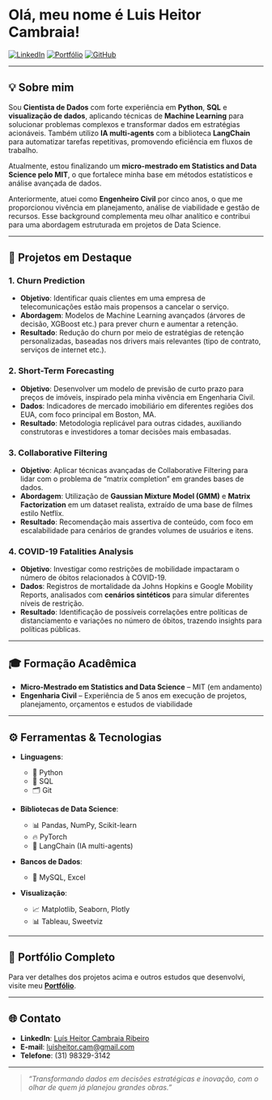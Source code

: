 # Olá, meu nome é **Luis Heitor Cambraia**! 



[![LinkedIn](https://img.shields.io/badge/-LinkedIn-blue?style=flat&logo=Linkedin&logoColor=white)](https://www.linkedin.com)
[![Portfólio](https://img.shields.io/badge/Portfólio-Visitar-success?style=flat&logo=firefox)](https://www.seu-portfolio.com)
[![GitHub](https://img.shields.io/github/followers/seu-usuario?label=Follow%20me&style=social)](https://github.com/seu-usuario)

---
## 💡 Sobre mim
Sou **Cientista de Dados** com forte experiência em **Python**, **SQL** e **visualização de dados**, aplicando técnicas de **Machine Learning** para solucionar problemas complexos e transformar dados em estratégias acionáveis. Também utilizo **IA multi-agents** com a biblioteca **LangChain** para automatizar tarefas repetitivas, promovendo eficiência em fluxos de trabalho.

Atualmente, estou finalizando um **micro-mestrado em Statistics and Data Science pelo MIT**, o que fortalece minha base em métodos estatísticos e análise avançada de dados.

Anteriormente, atuei como **Engenheiro Civil** por cinco anos, o que me proporcionou vivência em planejamento, análise de viabilidade e gestão de recursos. Esse background complementa meu olhar analítico e contribui para uma abordagem estruturada em projetos de Data Science.

---

## 🚀 Projetos em Destaque
### 1. Churn Prediction
- **Objetivo**: Identificar quais clientes em uma empresa de telecomunicações estão mais propensos a cancelar o serviço.  
- **Abordagem**: Modelos de Machine Learning avançados (árvores de decisão, XGBoost etc.) para prever churn e aumentar a retenção.  
- **Resultado**: Redução do churn por meio de estratégias de retenção personalizadas, baseadas nos drivers mais relevantes (tipo de contrato, serviços de internet etc.).

### 2. Short-Term Forecasting
- **Objetivo**: Desenvolver um modelo de previsão de curto prazo para preços de imóveis, inspirado pela minha vivência em Engenharia Civil.  
- **Dados**: Indicadores de mercado imobiliário em diferentes regiões dos EUA, com foco principal em Boston, MA.  
- **Resultado**: Metodologia replicável para outras cidades, auxiliando construtoras e investidores a tomar decisões mais embasadas.

### 3. Collaborative Filtering
- **Objetivo**: Aplicar técnicas avançadas de Collaborative Filtering para lidar com o problema de “matrix completion” em grandes bases de dados.  
- **Abordagem**: Utilização de **Gaussian Mixture Model (GMM)** e **Matrix Factorization** em um dataset realista, extraído de uma base de filmes estilo Netflix.  
- **Resultado**: Recomendação mais assertiva de conteúdo, com foco em escalabilidade para cenários de grandes volumes de usuários e itens.

### 4. COVID-19 Fatalities Analysis
- **Objetivo**: Investigar como restrições de mobilidade impactaram o número de óbitos relacionados à COVID-19.  
- **Dados**: Registros de mortalidade da Johns Hopkins e Google Mobility Reports, analisados com **cenários sintéticos** para simular diferentes níveis de restrição.  
- **Resultado**: Identificação de possíveis correlações entre políticas de distanciamento e variações no número de óbitos, trazendo insights para políticas públicas.

---

## 🎓 Formação Acadêmica
- **Micro-Mestrado em Statistics and Data Science** – MIT (em andamento)  
- **Engenharia Civil** – Experiência de 5 anos em execução de projetos, planejamento, orçamentos e estudos de viabilidade

---

## ⚙️ Ferramentas & Tecnologias
- **Linguagens**:  
  - 🐍 Python  
  - 🐘 SQL  
  - 🗂️ Git

- **Bibliotecas de Data Science**:  
  - 📊 Pandas, NumPy, Scikit-learn  
  - 🔥 PyTorch  
  - 🤖 LangChain (IA multi-agents)

- **Bancos de Dados**:  
  - 💾 MySQL, Excel

- **Visualização**:  
  - 📈 Matplotlib, Seaborn, Plotly  
  - 📊 Tableau, Sweetviz

---

## 📂 Portfólio Completo
Para ver detalhes dos projetos acima e outros estudos que desenvolvi, visite meu [**Portfólio**](https://luisheitorcam.wixsite.com/port). 

---

## 🌐 Contato
- **LinkedIn**: [Luís Heitor Cambraia Ribeiro](https://www.linkedin.com)  
- **E-mail**: luisheitor.cam@gmail.com
- **Telefone**: (31) 98329-3142

---

> *“Transformando dados em decisões estratégicas e inovação, com o olhar de quem já planejou grandes obras.”*

